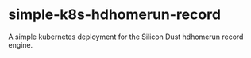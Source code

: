 # simple-k8s-hdhomerun-record
A simple kubernetes deployment for the Silicon Dust hdhomerun record engine.
